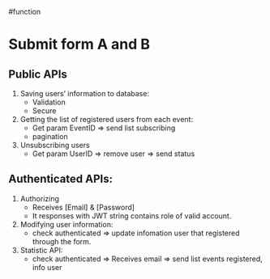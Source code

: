 #function

# Submit form A and B

## Public APIs

1. Saving users’ information to database:
   - Validation
   - Secure
2. Getting the list of registered users from each event:
   - Get param EventID => send list subscribing
   - pagination
3. Unsubscribing users
   - Get param UserID => remove user => send status

## Authenticated APIs:

1. Authorizing
   - Receives [Email] & [Password]
   - It responses with JWT string contains role of valid account.
2. Modifying user information:
   - check authenticated => update infomation user that registered through the form.
3. Statistic API:
   - check authenticated => Receives email => send list events registered, info user
